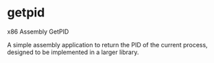 getpid
======

x86 Assembly GetPID 

A simple assembly application to return the PID of the current process, designed to be implemented in a larger library. 
